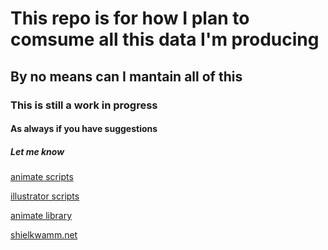 # This repo is for how I plan to comsume all this data I'm producing
## By no means can I mantain all of this
### This is still a work in progress
#### As always if you have suggestions
##### Let me know

[animate scripts](animate/README.md)

[illustrator scripts](illustrator/README.md)

[animate library](library/README.md)

[shielkwamm.net](https://shielkwamm.net/)